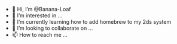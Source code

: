 - 👋 Hi, I’m @Banana-Loaf
- 👀 I’m interested in ...
- 🌱 I’m currently learning how to add homebrew to my 2ds system
- 💞️ I’m looking to collaborate on ...
- 📫 How to reach me ...

<!---
Banana-Loaf/Banana-Loaf is a ✨ special ✨ repository because its `README.md` (this file) appears on your GitHub profile.
You can click the Preview link to take a look at your changes.
--->
